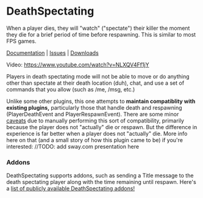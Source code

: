 # DeathSpectating
When a player dies, they will "watch" ("spectate") their killer the moment they die for a brief period of time before respawning. This is similar to most FPS games.

[Documentation](https://github.com/MLG-Fortress/DeathSpectating/wiki) | [Issues](https://github.com/MLG-Fortress/DeathSpectating/issues) | [Downloads](https://github.com/MLG-Fortress/DeathSpectating/releases)

Video: https://www.youtube.com/watch?v=NLXQV4Ff1jY

Players in death spectating mode will not be able to move or do anything other than spectate at their death location (duh), chat, and use a set of commands that you allow (such as /me, /msg, etc.)

Unlike some other plugins, this one attempts to **maintain compatiblity with existing plugins,** particularly those that handle death and respawning (PlayerDeathEvent and PlayerRespawnEvent). There are some minor [caveats](https://github.com/MLG-Fortress/DeathSpectating/wiki/Caveats) due to manually performing this sort of compatibility, primarily because the player does not "actually" die or respawn. But the difference in experience is far better when a player does not "actually" die. More info here on that (and a small story of how this plugin came to be) if you're interested: //TODO: add sway.com presentation here

### Addons
DeathSpectating supports addons, such as sending a Title message to the death spectating player along with the time remaining until respawn. Here's a [list of publicly available DeathSpectating addons!](https://github.com/MLG-Fortress/DeathSpectating/wiki/Addons)
